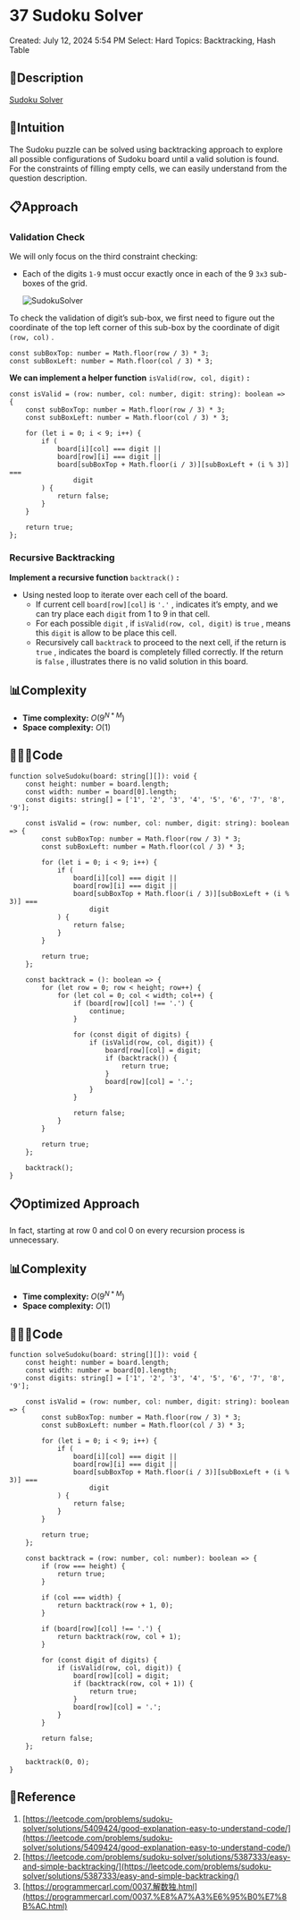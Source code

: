 # 37 Sudoku Solver

Created: July 12, 2024 5:54 PM
Select: Hard
Topics: Backtracking, Hash Table

## 📖Description

[Sudoku Solver](https://leetcode.com/problems/sudoku-solver/description/)

## 🤔Intuition

The Sudoku puzzle can be solved using backtracking approach to explore all possible configurations  of Sudoku board until a valid solution is found. For the constraints of filling empty cells, we can easily understand from the question description.

## 📋Approach

### Validation Check

We will only focus on the third constraint checking:

- Each of the digits `1-9` must occur exactly once in each of the 9 `3x3` sub-boxes of the grid.
    
    ![SudokuSolver](./SudokuSolver.png)
    

To check the validation of digit’s sub-box, we first need to figure out the coordinate of the top left corner of this sub-box by the coordinate of digit `(row, col)` .

```tsx
const subBoxTop: number = Math.floor(row / 3) * 3;
const subBoxLeft: number = Math.floor(col / 3) * 3;
```

**We can implement a helper function** `isValid(row, col, digit)` **:**

```tsx
const isValid = (row: number, col: number, digit: string): boolean => {
    const subBoxTop: number = Math.floor(row / 3) * 3;
    const subBoxLeft: number = Math.floor(col / 3) * 3;

    for (let i = 0; i < 9; i++) {
        if (
            board[i][col] === digit ||
            board[row][i] === digit ||
            board[subBoxTop + Math.floor(i / 3)][subBoxLeft + (i % 3)] ===
                digit
        ) {
            return false;
        }
    }

    return true;
};
```

### **Recursive Backtracking**

**Implement a recursive function** `backtrack()` **:**

- Using nested loop to iterate over each cell of the board.
  - If current cell `board[row][col]` is `'.'` , indicates it’s empty, and we can try place each `digit` from 1 to 9 in that cell.
  - For each possible `digit` , if `isValid(row, col, digit)` is `true` , means this `digit` is allow to be place this cell.
  - Recursively call `backtrack` to proceed to the next cell, if the return is `true` , indicates the board is completely filled correctly. If the return is `false` , illustrates there is no valid solution in this board.

## 📊Complexity

- **Time complexity:** $O(9^{N*M})$
- **Space complexity:** $O(1)$

## 🧑🏻‍💻Code

```tsx
function solveSudoku(board: string[][]): void {
    const height: number = board.length;
    const width: number = board[0].length;
    const digits: string[] = ['1', '2', '3', '4', '5', '6', '7', '8', '9'];

    const isValid = (row: number, col: number, digit: string): boolean => {
        const subBoxTop: number = Math.floor(row / 3) * 3;
        const subBoxLeft: number = Math.floor(col / 3) * 3;

        for (let i = 0; i < 9; i++) {
            if (
                board[i][col] === digit ||
                board[row][i] === digit ||
                board[subBoxTop + Math.floor(i / 3)][subBoxLeft + (i % 3)] ===
                    digit
            ) {
                return false;
            }
        }

        return true;
    };

    const backtrack = (): boolean => {
        for (let row = 0; row < height; row++) {
            for (let col = 0; col < width; col++) {
                if (board[row][col] !== '.') {
                    continue;
                }

                for (const digit of digits) {
                    if (isValid(row, col, digit)) {
                        board[row][col] = digit;
                        if (backtrack()) {
                            return true;
                        }
                        board[row][col] = '.';
                    }
                }

                return false;
            }
        }

        return true;
    };

    backtrack();
}
```

## 📋Optimized Approach

In fact, starting at row 0 and col 0 on every recursion process is unnecessary.

## 📊Complexity

- **Time complexity:** $O(9^{N*M})$
- **Space complexity:** $O(1)$

## 🧑🏻‍💻Code

```tsx
function solveSudoku(board: string[][]): void {
    const height: number = board.length;
    const width: number = board[0].length;
    const digits: string[] = ['1', '2', '3', '4', '5', '6', '7', '8', '9'];

    const isValid = (row: number, col: number, digit: string): boolean => {
        const subBoxTop: number = Math.floor(row / 3) * 3;
        const subBoxLeft: number = Math.floor(col / 3) * 3;

        for (let i = 0; i < 9; i++) {
            if (
                board[i][col] === digit ||
                board[row][i] === digit ||
                board[subBoxTop + Math.floor(i / 3)][subBoxLeft + (i % 3)] ===
                    digit
            ) {
                return false;
            }
        }

        return true;
    };

    const backtrack = (row: number, col: number): boolean => {
        if (row === height) {
            return true;
        }

        if (col === width) {
            return backtrack(row + 1, 0);
        }

        if (board[row][col] !== '.') {
            return backtrack(row, col + 1);
        }

        for (const digit of digits) {
            if (isValid(row, col, digit)) {
                board[row][col] = digit;
                if (backtrack(row, col + 1)) {
                    return true;
                }
                board[row][col] = '.';
            }
        }

        return false;
    };

    backtrack(0, 0);
}
```

## 🔖Reference

1. [https://leetcode.com/problems/sudoku-solver/solutions/5409424/good-explanation-easy-to-understand-code/](https://leetcode.com/problems/sudoku-solver/solutions/5409424/good-explanation-easy-to-understand-code/)
2. [https://leetcode.com/problems/sudoku-solver/solutions/5387333/easy-and-simple-backtracking/](https://leetcode.com/problems/sudoku-solver/solutions/5387333/easy-and-simple-backtracking/)
3. [https://programmercarl.com/0037.解数独.html](https://programmercarl.com/0037.%E8%A7%A3%E6%95%B0%E7%8B%AC.html)